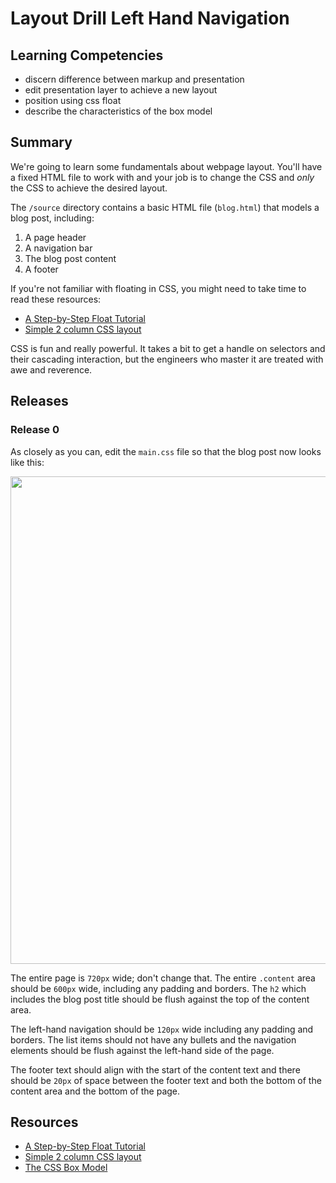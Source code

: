 # Layout Drill Left Hand Navigation

## Learning Competencies

* discern difference between markup and presentation
* edit presentation layer to achieve a new layout
* position using css float
* describe the characteristics of the box model

## Summary

We're going to learn some fundamentals about webpage layout.  You'll have a
fixed HTML file to work with and your job is to change the CSS and *only* the
CSS to achieve the desired layout.

The `/source` directory contains a basic HTML file (`blog.html`) that models a blog post, including:

1. A page header
2. A navigation bar
3. The blog post content
4. A footer

If you're not familiar with floating in CSS, you might need to take time to read these resources:

* [A Step-by-Step Float Tutorial][]
* [Simple 2 column CSS layout][]

CSS is fun and really powerful.  It takes a bit to get a handle on selectors
and their cascading interaction, but the engineers who master it are treated
with awe and reverence.


## Releases

### Release 0

As closely as you can, edit the `main.css` file so that the blog post now looks like this:

<a href="http://f.cl.ly/items/3j0W3Q0M0O2X2N160j13/Screen%20Shot%202013-02-16%20at%207.12.18%20PM.png" target="_blank"><img src="http://f.cl.ly/items/3j0W3Q0M0O2X2N160j13/Screen%20Shot%202013-02-16%20at%207.12.18%20PM.png" width="780"></a>

The entire page is `720px` wide; don't change that.  The entire `.content` area
should be `600px` wide, including any padding and borders.  The `h2` which
includes the blog post title should be flush against the top of the content
area.

The left-hand navigation should be `120px` wide including any padding and
borders.  The list items should not have any bullets and the navigation
elements should be flush against the left-hand side of the page.

The footer text should align with the start of the content text and there
should be `20px` of space between the footer text and both the bottom of the
content area and the bottom of the page.

## Resources

* [A Step-by-Step Float Tutorial][]
* [Simple 2 column CSS layout][]
* [The CSS Box Model][]

[A Step-by-Step Float Tutorial]: http://css.maxdesign.com.au/floatutorial/.
[Simple 2 column CSS layout]: http://www.456bereastreet.com/lab/developing_with_web_standards/csslayout/2-col/
[The CSS Box Model]: http://css-tricks.com/the-css-box-model/
